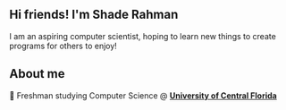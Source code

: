 ## Hi friends! I'm Shade Rahman
I am an aspiring computer scientist, hoping to learn new things to create programs for others to enjoy!

## About me

:school_satchel: Freshman studying Computer Science @ [**University of Central Florida**][university]<br>

[university]: https://www.ucf.edu/